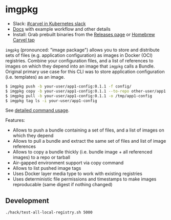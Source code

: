 # imgpkg

- Slack: [#carvel in Kubernetes slack](https://kubernetes.slack.com/archives/CH8KCCKA5)
- [Docs](docs/README.md) with example workflow and other details
- Install: Grab prebuilt binaries from the [Releases page](https://github.com/vmware-tanzu/carvel-imgpkg/releases) or [Homebrew Carvel tap](https://github.com/vmware-tanzu/homebrew-carvel)

`imgpkg` (pronounced: "image package") allows you to store and distribute sets of files (e.g. application configuration)
 as images in Docker (OCI) registries. Combine your configuration files, and a list of references to images on
 which they depend into an image that `imgpkg` calls a Bundle. Original primary use case for this CLI was to store
 application configuration (i.e. templates) as an image.

```bash
$ imgpkg push -b your-user/app1-config:0.1.1 -f config/
$ imgpkg copy -b your-user/app1-config:0.1.1 --to-repo other-user/app1
$ imgpkg pull -b your-user/app1-config:0.1.1 -o /tmp/app1-config
$ imgpkg tag ls -i your-user/app1-config
```

See [detailed command usage](docs/commands.md).

Features:

- Allows to push a bundle containing a set of files, and a list of images on which they depend
- Allows to pull a bundle and extract the same set of files and list of image references
- Allows to copy a bundle thickly (i.e. bundle image + all referenced images) to a repo or tarball
- Air-gapped environment support via copy command
- Allows to list pushed image tags
- Uses Docker layer media type to work with existing registries
- Uses deterministic file permissions and timestamps to make images reproducable (same digest if nothing changed)

## Development

```bash
./hack/test-all-local-registry.sh 5000
```
